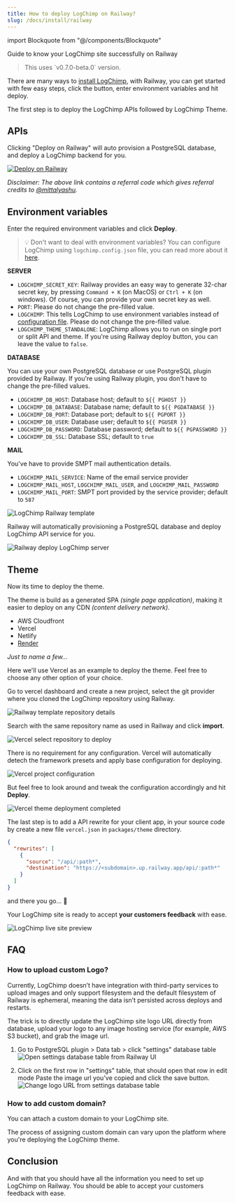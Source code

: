 ```yaml
---
title: How to deploy LogChimp on Railway?
slug: /docs/install/railway
---
```


<!-- components -->

import Blockquote from "@/components/Blockquote"

Guide to know your LogChimp site successfully on Railway

<Blockquote type="alert">
  This uses `v0.7.0-beta.0` version.
</Blockquote>

There are many ways to [install LogChimp](/docs/install), with Railway, you can get started with few easy steps, click the button, enter environment variables and hit deploy.

The first step is to deploy the LogChimp APIs followed by LogChimp Theme.

## APIs

Clicking "Deploy on Railway" will auto provision a PostgreSQL database, and deploy a LogChimp backend for you.

[![Deploy on Railway](https://railway.app/button.svg)](https://railway.app/new/template/3Bm-Un?referralCode=mittalyashu)

_Disclaimer: The above link contains a referral code which gives referral credits to [@mittalyashu](https://github.com/mittalyashu)._

## Environment variables

Enter the required environment variables and click **Deploy**.

> 💡 Don't want to deal with environment variables? You can configure LogChimp using `logchimp.config.json` file, you can read more about it [here](/docs/config).

**SERVER**

- `LOGCHIMP_SECRET_KEY`: Railway provides an easy way to generate 32-char secret key, by pressing `Command + K` (on MacOS) or `Ctrl + K` (on windows). Of course, you can provide your own secret key as well.
- `PORT`: Please do not change the pre-filled value.
- `LOGCHIMP`: This tells LogChimp to use environment variables instead of [configuration file](/docs/config). Please do not change the pre-filled value.
- `LOGCHIMP_THEME_STANDALONE`: LogChimp allows you to run on single port or split API and theme. If you're using Railway deploy button, you can leave the value to `false`.

**DATABASE**

You can use your own PostgreSQL database or use PostgreSQL plugin provided by Railway. If you're using Railway plugin, you don't have to change the pre-filled values.

- `LOGCHIMP_DB_HOST`: Database host; default to `${{ PGHOST }}`
- `LOGCHIMP_DB_DATABASE`: Database name; default to `${{ PGDATABASE }}`
- `LOGCHIMP_DB_PORT`: Database port; default to `${{ PGPORT }}`
- `LOGCHIMP_DB_USER`: Database user; default to `${{ PGUSER }}`
- `LOGCHIMP_DB_PASSWORD`: Database password; default to `${{ PGPASSWORD }}`
- `LOGCHIMP_DB_SSL`: Database SSL; default to `true`

**MAIL**

You've have to provide SMPT mail authentication details.

- `LOGCHIMP_MAIL_SERVICE`: Name of the email service provider
- `LOGCHIMP_MAIL_HOST`, `LOGCHIMP_MAIL_USER`, and `LOGCHIMP_MAIL_PASSWORD`
- `LOGCHIMP_MAIL_PORT`: SMPT port provided by the service provider; default to `587`

![LogChimp Railway template](/images/docs/install/railway/01_logchimp-railway-template.png)

Railway will automatically provisioning a PostgreSQL database and deploy LogChimp API service for you.

![Railway deploy LogChimp server](/images/docs/install/railway/02_deploy-logchimp-service.png)

## Theme

Now its time to deploy the theme.

The theme is build as a generated SPA _(single page application)_, making it easier to deploy on any CDN _(content delivery network)_.

- AWS Cloudfront
- Vercel
- Netlify
- [Render](/docs/install/render)

_Just to name a few..._

Here we'll use Vercel as an example to deploy the theme. Feel free to choose any other option of your choice.

Go to vercel dashboard and create a new project, select the git provider where you cloned the LogChimp repository using Railway.

![Railway template repository details](/images/docs/install/railway/03_railway-template-repository-details.png)

Search with the same repository name as used in Railway and click **import**.

![Vercel select repository to deploy](/images/docs/install/railway/04_vercel-select-repository-to-deploy.png)

There is no requirement for any configuration. Vercel will automatically detech the framework presets and apply base configuration for deploying.

![Vercel project configuration](/images/docs/install/railway/05_vercel-project-configuration.png)

But feel free to look around and tweak the configuration accordingly and hit **Deploy**.

![Vercel theme deployment completed](/images/docs/install/railway/06_vercel-theme-deployment-completed.gif)

The last step is to add a API rewrite for your client app, in your source code by create a new file `vercel.json` in `packages/theme` directory.

```json
{
  "rewrites": [
    {
      "source": "/api/:path*",
      "destination": "https://<subdomain>.up.railway.app/api/:path*"
    }
  ]
}
```

and there you go... 🚄

Your LogChimp site is ready to accept **your customers feedback** with ease.

![LogChimp live site preview](/images/docs/install/railway/07_logchimp-live-site-preview.png)

## FAQ

### How to upload custom Logo?

Currently, LogChimp doesn’t have integration with third-party services to upload images and only support filesystem and the default filesystem of Railway is ephemeral, meaning the data isn’t persisted across deploys and restarts.

The trick is to directly update the LogChimp site logo URL directly from database, upload your logo to any image hosting service (for example, AWS S3 bucket), and grab the image url.

1. Go to PostgreSQL plugin > Data tab > click "settings" database table
   ![Open settings database table from Railway UI](/images/docs/install/railway/settings-database-table.jpg)

2. Click on the first row in "settings" table, that should open that row in edit mode
   Paste the image url you've copied and click the save button.
   ![Change logo URL from settings database table](/images/docs/install/railway/change-logo-url-from-database.jpg)

### How to add custom domain?

You can attach a custom domain to your LogChimp site.

The process of assigning custom domain can vary upon the platform where you're deploying the LogChimp theme.

## Conclusion

And with that you should have all the information you need to set up LogChimp on Railway. You should be able to accept your customers feedback with ease.
